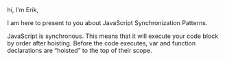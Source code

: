 hi, I'm Erik,

I am here to present to you about JavaScript Synchronization Patterns.

JavaScript is synchronous. This means that it will execute your code block by order after hoisting. Before the code executes, var and function declarations are “hoisted” to the top of their scope.